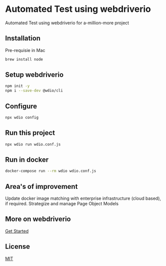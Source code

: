 # Automated Test using webdriverio

Automated Test using webdriverio for a-million-more project

## Installation

Pre-requisie in Mac

```bash
brew install node
```

## Setup webdriverio

```bash
npm init -y
npm i --save-dev @wdio/cli
```

## Configure

```bash
npx wdio config 
```

## Run this project

```bash
npx wdio run wdio.conf.js
```

## Run in docker

```bash
docker-compose run --rm wdio wdio.conf.js
```
## Area's of improvement

Update docker image matching with enterprise infrastructure (cloud based), if required.
Strategize and manage Page Object Models


## More on webdriverio

[Get Started](https://webdriver.io/docs/gettingstarted.html)


## License
[MIT](https://choosealicense.com/licenses/mit/)

